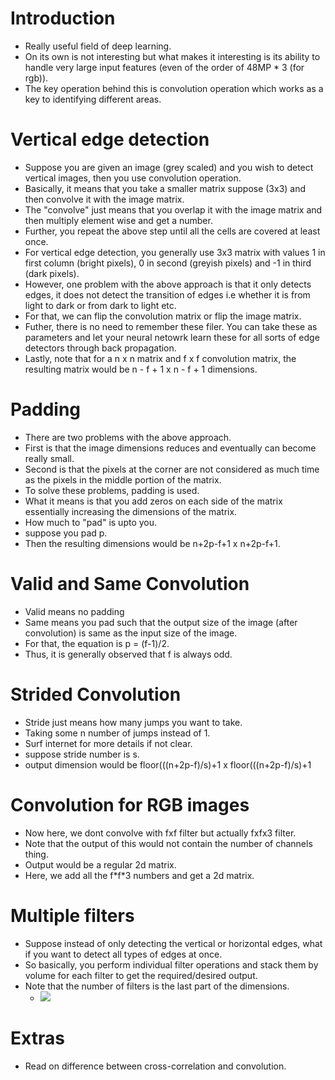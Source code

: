 # Introduction
* Really useful field of deep learning.
* On its own is not interesting but what makes it interesting is its ability to handle very large input features (even of the order of 48MP * 3 (for rgb)).
* The key operation behind this is convolution operation which works as a key to identifying different areas.

# Vertical edge detection
* Suppose you are given an image (grey scaled) and you wish to detect vertical images, then you use convolution operation.
* Basically, it means that you take a smaller matrix suppose (3x3) and then convolve it with the image matrix.
* The "convolve" just means that you overlap it with the image matrix and then multiply element wise and get a number.
* Further, you repeat the above step until all the cells are covered at least once.
* For vertical edge detection, you generally use 3x3 matrix with values 1 in first column (bright pixels), 0 in second (greyish pixels) and -1 in third (dark pixels).
* However, one problem with the above approach is that it only detects edges, it does not detect the transition of edges i.e whether it is from light to dark or from dark to light etc.
* For that, we can flip the convolution matrix or flip the image matrix.
* Futher, there is no need to remember these filer. You can take these as parameters and let your neural netowrk learn these for all sorts of edge detectors through back propagation.
* Lastly, note that for a n x n matrix and f x f convolution matrix, the resulting matrix would be n - f + 1 x n - f + 1 dimensions.

# Padding
* There are two problems with the above approach.
* First is that the image dimensions reduces and eventually can become really small.
* Second is that the pixels at the corner are not considered as much time as the pixels in the middle portion of the matrix.
* To solve these problems, padding is used.
* What it means is that you add zeros on each side of the matrix essentially increasing the dimensions of the matrix.
* How much to "pad" is upto you.
* suppose you pad p.
* Then the resulting dimensions would be n+2p-f+1 x n+2p-f+1.

# Valid and Same Convolution
* Valid means no padding
* Same means you pad such that the output size of the image (after convolution) is same as the input size of the image.
* For that, the equation is p = (f-1)/2.
* Thus, it is generally observed that f is always odd.

# Strided Convolution
* Stride just means how many jumps you want to take.
* Taking some n number of jumps instead of 1.
* Surf internet for more details if not clear.
* suppose stride number is s.
* output dimension would be floor(((n+2p-f)/s)+1 x floor(((n+2p-f)/s)+1

# Convolution for RGB images
* Now here, we dont convolve with fxf filter but actually fxfx3 filter.
* Note that the output of this would not contain the number of channels thing.
* Output would be a regular 2d matrix.
* Here, we add all the f\*f\*3 numbers and get a 2d matrix.

# Multiple filters
* Suppose instead of only detecting the vertical or horizontal edges, what if you want to detect all types of edges at once.
* So basically, you perform individual filter operations and stack them by volume for each filter to get the required/desired output.
* Note that the number of filters is the last part of the dimensions.
    * ![](/assets/images/2022-06-12-10-28-54.png)

# Extras
* Read on difference between cross-correlation and convolution.